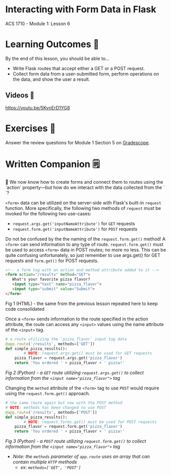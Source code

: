 # Interacting with Form Data in Flask

ACS 1710 - Module 1: Lesson 6

# Learning Outcomes 💫

By the end of this lesson, you should be able to...

- Write Flask routes that accept either a GET or a POST request.
- Collect form data from a user-submitted form, perform operations on the data, and show the user a result.

## Videos 🎥

https://youtu.be/5KvnErD1YG8

# Exercises 💪

Answer the review questions for Module 1 Section 5 on [Gradescope](http://gradescope.com).

# Written Companion 🗒

<aside>
🤔 We now know how to create forms and connect them to routes using the `action` property—but how do we interact with the data collected from the `<form>`?

</aside>

`<form>` data can be utilized on the server-side with Flask's built-in `request` function. More specifically, the following two methods of `request` must be invoked for the following two use-cases:

- `request.args.get('inputNameAttribute')` for `GET` requests
- `request.form.get('inputNameAttribute')` for `POST` requests

Do not be confused by the the naming of the `request.form.get()` method! A `<form>` can send information to any type of route. `request.form.get()` must be used to access `<form>` data in POST routes; no more no less. This can be quite confusing unfortunately, so just remember to use args.get() for GET requests and `form.get()` for POST requests.

```html
<!-- a form tag with an action and method attribute added to it -->
<form action="/results" method="GET">
   What's your favorite pizza flavor?
   <input type="text" name="pizza_flavor">
   <input type="submit" value="Submit">
</form>
```

Fig 1 (HTML) - the same <form> from the previous lesson repeated here to keep code consolidated

Once a `<form>` sends information to the route specified in the action attribute, the route can access any `<input>` values using the name attribute of the `<input>` tag.

```python
# a route utilizing the `pizza_flavor` input tag data
@app.route('/results', methods=['GET'])
def simple_pizza_results():
		# NOTE: request.args.get() must be used for GET requests
    pizza_flavor = request.args.get('pizza_flavor')
    return 'You ordered ' + pizza_flavor + ' pizza!'
```

*Fig 2 (Python) - a `GET` route utilizing `request.args.get()` to collect information from the `<input name="pizza_flavor">` tag*

Changing the `method` attribute of the `<form>` tag to use `POST` would require using the `request.form.get()` approach.

```python
# the same route again but now with the POST method
# NOTE: methods has been changed to use POST
@app.route('/results', methods=['POST'])
def simple_pizza_results():
		# NOTE: request.forms.get() must be used for POST requests
    pizza_flavor = request.form.get('pizza_flavor')
    return 'You ordered ' + pizza_flavor + ' pizza!'
```

*Fig 3 (Python) - a `POST` route utilizing `request.form.get()` to collect information from the `<input name="pizza_flavor">` tag*

- *Note: the `methods` parameter of `app.route` uses an array that can contain multiple `HTTP` methods*
    - *ex: `methods=['GET', 'POST']`*
